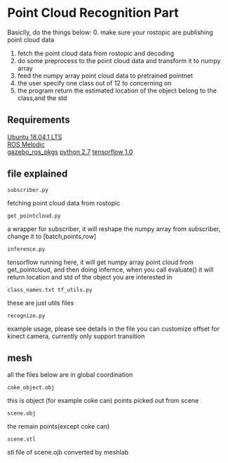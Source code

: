 # Point Cloud Recognition Part

Basiclly, do the things below:
0. make sure your rostopic are publishing point cloud data
1. fetch the point cloud data from rostopic and decoding
2. do some preprocess to the point cloud data and transform it to numpy array
3. feed the numpy array point cloud data to pretrained pointnet
4. the user specify one class out of 12 to concerning on
5. the program return the estimated location of the object belong to the class,and the std


## Requirements
[Ubuntu 18.04.1 LTS](http://releases.ubuntu.com/18.04)  
[ROS Melodic](http://wiki.ros.org/melodic/Installation/Ubuntu)  
[gazebo_ros_pkgs](http://wiki.ros.org/gazebo_ros_pkgs)
[python 2.7](https://www.python.org/download/releases/2.7/)
[tensorflow 1.0](https://www.tensorflow.org/api_guides/python/upgrade)



## file explained
```
subscriber.py
```
fetching point cloud data from rostopic

```
get_pointcloud.py
```
a wrapper for subscriber, it will reshape the numpy array from subscriber,
change it to [batch,points,row]

```
inference.py
```
tensorflow running here, it will get numpy array point cloud from get_pointcloud,
and then doing infernce, when you call evaluate() it will return location and std
of the object you are interested in

```
class_names.txt tf_utils.py
```
these are just utils files

```
recognize.py
```
example usage, please see details in the file
you can customize offset for kinect camera, currently only support transition

## mesh

all the files below are in global coordination

```
coke_object.obj
```
this is object (for example coke can) points picked out from scene

```
scene.obj
```
the remain points(except coke can)

```
scene.stl
```
stl file of scene.ojb converted by meshlab
